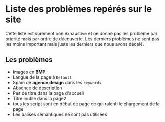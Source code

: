 # Liste des problèmes repérés sur le site

Cette liste est sûrement non exhaustive et ne donne pas les problème par priorité mais par ordre de
découverte. Les derniers problèmes ne sont pas les moins important mais juste les derniers que nous
avons décelé.

## Les problèmes

-   Images en **BMP**
-   Langue de la page à `Default`
-   Spam de **agence design** dans les `keywords`
-   Absence de description
-   Pas de titre dans la page d'accueil
-   Titre inutile dans la page2
-   tous les script sont en début de page ce qui ralenti le chargement de la page
-   Les balises sémantiques ne sont pas utilisées
